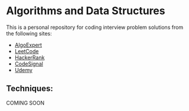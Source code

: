 # Algorithms and Data Structures

This is a personal repository for coding interview problem solutions from the following sites:

-   [AlgoExpert](https://www.algoexpert.io/questions)
-   [LeetCode](https://leetcode.com/)
-   [HackerRank](https://www.hackerrank.com/)
-   [CodeSignal](https://app.codesignal.com/)
-   [Udemy](https://www.udemy.com/cours/emaster-the-coding-interview-big-tech-faang-interviews/?couponCode=KEEPLEARNING])

## Techniques:

COMING SOON
